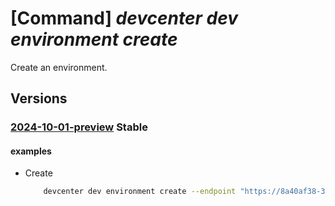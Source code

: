 # [Command] _devcenter dev environment create_

Create an environment.

## Versions

### [2024-10-01-preview](/Resources/data-plane/microsoft.devcenter/L3Byb2plY3RzL3t9L3VzZXJzL3t9L2Vudmlyb25tZW50cy97fQ==/2024-10-01-preview.xml) **Stable**

<!-- data-plane:microsoft.devcenter /projects/{}/users/{}/environments/{} 2024-10-01-preview -->

#### examples

- Create
    ```bash
        devcenter dev environment create --endpoint "https://8a40af38-3b4c-4672-a6a4-5e964b1870ed- contosodevcenter.centralus.devcenter.azure.com/" --project-name "DevProject" --catalog-name "main" --environment-definition-name "helloworld" --environment-type "DevTest" --parameters "{\"functionAppRuntime\":\"node\",\"storageAccountType\":\"Standard_LRS\"}" --name "mydevenv" --user-id "00000000-0000-0000-0000-000000000000"
    ```
